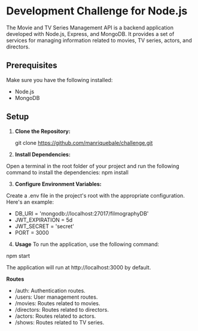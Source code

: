 # Development Challenge for Node.js

The Movie and TV Series Management API is a backend application developed with Node.js, Express, and MongoDB. It provides a set of services for managing information related to movies, TV series, actors, and directors. 

## Prerequisites
Make sure you have the following installed:

- Node.js
- MongoDB

## Setup

1. **Clone the Repository:**

   git clone https://github.com/manriquebale/challenge.git

2. **Install Dependencies:**

Open a terminal in the root folder of your project and run the following command to install the dependencies:
    npm install

3. **Configure Environment Variables:**

Create a .env file in the project's root with the appropriate configuration. Here's an example:

- DB_URI = 'mongodb://localhost:27017/filmographyDB'
- JWT_EXPIRATION = 5d
- JWT_SECRET =  'secret'
- PORT = 3000
4. **Usage**
To run the application, use the following command:

npm start

The application will run at http://localhost:3000 by default.

**Routes**

- /auth: Authentication routes.
- /users: User management routes.
- /movies: Routes related to movies.
- /directors: Routes related to directors.
- /actors: Routes related to actors.
- /shows: Routes related to TV series.




